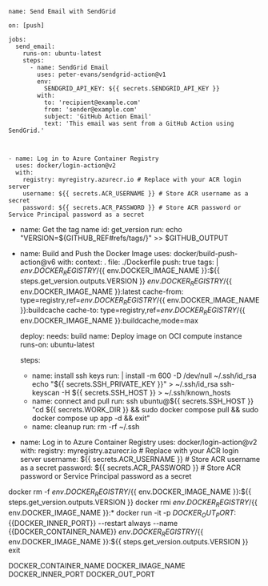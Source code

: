 



    name: Send Email with SendGrid

    on: [push]

    jobs:
      send_email:
        runs-on: ubuntu-latest
        steps:
          - name: SendGrid Email
            uses: peter-evans/sendgrid-action@v1
            env:
              SENDGRID_API_KEY: ${{ secrets.SENDGRID_API_KEY }}
            with:
              to: 'recipient@example.com'
              from: 'sender@example.com'
              subject: 'GitHub Action Email'
              text: 'This email was sent from a GitHub Action using SendGrid.'



    - name: Log in to Azure Container Registry
      uses: docker/login-action@v2
      with:
        registry: myregistry.azurecr.io # Replace with your ACR login server
        username: ${{ secrets.ACR_USERNAME }} # Store ACR username as a secret
        password: ${{ secrets.ACR_PASSWORD }} # Store ACR password or Service Principal password as a secret





- name: Get the tag name
  id: get_version
  run: echo "VERSION=${GITHUB_REF#refs/tags/}" >> $GITHUB_OUTPUT

- name: Build and Push the Docker Image
  uses: docker/build-push-action@v6
  with:
    context: .
    file: ./Dockerfile
    push: true
    tags: |
      ${{ env.DOCKER_REGISTRY }}/${{ env.DOCKER_IMAGE_NAME }}:${{ steps.get_version.outputs.VERSION }}
      ${{ env.DOCKER_REGISTRY }}/${{ env.DOCKER_IMAGE_NAME }}:latest
    cache-from: type=registry,ref=${{ env.DOCKER_REGISTRY }}/${{ env.DOCKER_IMAGE_NAME }}:buildcache
    cache-to: type=registry,ref=${{ env.DOCKER_REGISTRY }}/${{ env.DOCKER_IMAGE_NAME }}:buildcache,mode=max




    deploy:
    needs: build
    name: Deploy image on OCI compute instance
    runs-on: ubuntu-latest

    steps:
    - name: install ssh keys
      run: |
          install -m 600 -D /dev/null ~/.ssh/id_rsa
          echo "${{ secrets.SSH_PRIVATE_KEY }}" > ~/.ssh/id_rsa
          ssh-keyscan -H ${{ secrets.SSH_HOST }} > ~/.ssh/known_hosts
    - name: connect and pull
      run: ssh ubuntu@${{ secrets.SSH_HOST }} "cd ${{ secrets.WORK_DIR }} && sudo docker  compose pull && sudo docker compose up app -d && exit"
    - name: cleanup
      run: rm -rf ~/.ssh


- name: Log in to Azure Container Registry
      uses: docker/login-action@v2
      with:
        registry: myregistry.azurecr.io # Replace with your ACR login server
        username: ${{ secrets.ACR_USERNAME }} # Store ACR username as a secret
        password: ${{ secrets.ACR_PASSWORD }} # Store ACR password or Service Principal password as a secret



docker rm -f ${{ env.DOCKER_REGISTRY }}/${{ env.DOCKER_IMAGE_NAME }}:${{ steps.get_version.outputs.VERSION }}
docker rmi ${{ env.DOCKER_REGISTRY }}/${{ env.DOCKER_IMAGE_NAME }}:*
docker run -it -p ${{DOCKER_OUT_PORT}}:${{DOCKER_INNER_PORT}} --restart always --name {{DOCKER_CONTAINER_NAME}} ${{ env.DOCKER_REGISTRY }}/${{ env.DOCKER_IMAGE_NAME }}:${{ steps.get_version.outputs.VERSION }}
exit


DOCKER_CONTAINER_NAME
DOCKER_IMAGE_NAME
DOCKER_INNER_PORT
DOCKER_OUT_PORT
